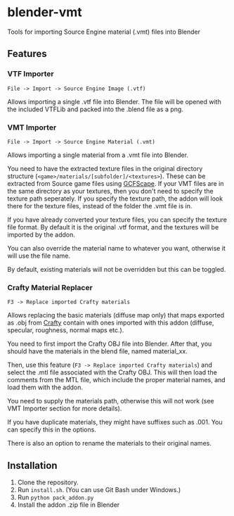 # blender-vmt
Tools for importing Source Engine material (.vmt) files into Blender

## Features

### VTF Importer
`File -> Import -> Source Engine Image (.vtf)`

Allows importing a single .vtf file into Blender.
The file will be opened with the included VTFLib and packed into the .blend file as a png.

### VMT Importer
`File -> Import -> Source Engine Material (.vmt)`

Allows importing a single material from a .vmt file into Blender.

You need to have the extracted texture files in the original directory structure (`<game>/materials/[subfolder]/<textures>`).
These can be extracted from Source game files using [GCFScape](http://nemesis.thewavelength.net/index.php?p=25).
If your VMT files are in the same directory as your textures, then you don't need to specify the texture path seperately.
If you specify the texture path, the addon will look there for the texture files, instead of the folder the .vmt file is in.

If you have already converted your texture files, you can specify the texture file format.
By default it is the original .vtf format, and the textures will be imported by the addon.

You can also override the material name to whatever you want, otherwise it will use the file name.

By default, existing materials will not be overridden but this can be toggled.

### Crafty Material Replacer
`F3 -> Replace imported Crafty materials`

Allows replacing the basic materials (diffuse map only)
that maps exported as .obj from [Crafty](http://nemesis.thewavelength.net/index.php?p=45)
contain with ones imported with this addon (diffuse, specular, roughness, normal maps etc.).

You need to first import the Crafty OBJ file into Blender.
After that, you should have the materials in the blend file, named material_xx.

Then, use this feature (`F3 -> Replace imported Crafty materials`) and select the .mtl file associated with the Crafty OBJ.
This will then load the comments from the MTL file, which include the proper material names, and load them with the addon.

You need to supply the materials path, otherwise this will not work (see VMT Importer section for more details).

If you have duplicate materials, they might have suffixes such as .001.
You can specify this in the options.

There is also an option to rename the materials to their original names.

## Installation
1. Clone the repository.
2. Run `install.sh`. (You can use Git Bash under Windows.)
3. Run `python pack_addon.py`
4. Install the addon .zip file in Blender
